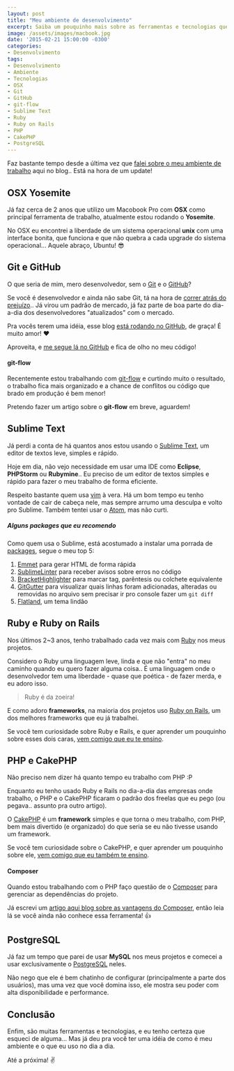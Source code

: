 ```yaml
---
layout: post
title: "Meu ambiente de desenvolvimento"
excerpt: Saiba um pouquinho mais sobre as ferramentas e tecnologias que uso no dia-a-dia do trablaho
image: /assets/images/macbook.jpg
date: '2015-02-21 15:00:00 -0300'
categories:
- Desenvolvimento
tags:
- Desenvolvimento
- Ambiente
- Tecnologias
- OSX
- Git
- GitHub
- git-flow
- Sublime Text
- Ruby
- Ruby on Rails
- PHP
- CakePHP
- PostgreSQL
---
```

Faz bastante tempo desde a última vez que [falei sobre o meu ambiente de trabalho][artigo-ambiente] aqui no blog.. Está na hora de um update!

## OSX Yosemite

Já faz cerca de 2 anos que utilizo um Macobook Pro com **OSX** como principal ferramenta de trabalho, atualmente estou rodando o **Yosemite**.

No OSX eu encontrei a liberdade de um sistema operacional **unix** com uma interface bonita, que funciona e que não quebra a cada upgrade do sistema operacional... Aquele abraço, Ubuntu! :sunglasses:


## Git e GitHub

O que seria de mim, mero desenvolvedor, sem o [Git][git] e o [GitHub][github]?

Se você é desenvolvedor e ainda não sabe Git, tá na hora de [correr atrás do prejuízo][try-git].. Já virou um padrão de mercado, já faz parte de boa parte do dia-a-dia dos desenvolvedores "atualizados" com o mercado.

Pra vocês terem uma idéia, esse blog [está rodando no GitHub][blog-repo], de graça! É muito amor! :heart:

Aproveita, e [me segue lá no GitHub][github-tiutalk] e fica de olho no meu código!

#### git-flow

Recentemente estou trabalhando com [git-flow][gitflow] e curtindo muito o resultado, o trabalho fica mais organizado e a chance de conflitos ou código que brado em produção é bem menor!

Pretendo fazer um artigo sobre o **git-flow** em breve, aguardem!


## Sublime Text

Já perdi a conta de há quantos anos estou usando o [Sublime Text][sublime], um editor de textos leve, simples e rápido.

Hoje em dia, não vejo necessidade em usar uma IDE como **Eclipse**, **PHPStorm** ou **Rubymine**.. Eu preciso de um editor de textos simples e rápido para fazer o meu trabalho de forma eficiente.

Respeito bastante quem usa [vim][vim] à vera. Há um bom tempo eu tenho vontade de cair de cabeça nele, mas sempre arrumo uma desculpa e volto pro Sublime. Também tentei usar o [Atom][atom], mas não curti.

##### Alguns packages que eu recomendo

Como quem usa o Sublime, está acostumado a instalar uma porrada de [packages][packages], segue o meu top 5:

1. [Emmet][emmet] para gerar HTML de forma rápida
2. [SublimeLinter][sublime-linter] para receber avisos sobre erros no código
3. [BracketHighlighter][bracket-highlighter] para marcar tag, parêntesis ou colchete equivalente
4. [GitGutter][git-gutter] para visualizar quais linhas foram adicionadas, alteradas ou removidas no arquivo sem precisar ir pro console fazer um `git diff`
5. [Flatland][flatland], um tema lindão


## Ruby e Ruby on Rails

Nos últimos 2~3 anos, tenho trabalhado cada vez mais com [Ruby][ruby] nos meus projetos.

Considero o Ruby uma linguagem leve, linda e que não "entra" no meu caminho quando eu quero fazer alguma coisa.. É uma linguagem onde o desenvolvedor tem uma liberdade - quase que poética - de fazer merda, e eu adoro isso.

> Ruby é da zoeira!

E como adoro **frameworks**, na maioria dos projetos uso [Ruby on Rails][rails], um dos melhores frameworks que eu já trabalhei.

Se você tem curiosidade sobre Ruby e Rails, e quer aprender um pouquinho sobre esses dois caras, [vem comigo que eu te ensino][curso-rails].


## PHP e CakePHP

Não preciso nem dizer há quanto tempo eu trabalho com PHP :P

Enquanto eu tenho usado Ruby e Rails no dia-a-dia das empresas onde trabalho, o PHP e o CakePHP ficaram o padrão dos freelas que eu pego (ou pegava.. assunto pra outro artigo).

O [CakePHP][cakephp] é um **framework** simples e que torna o meu trabalho, com PHP, bem mais divertido (e organizado) do que seria se eu não tivesse usando um framework.

Se você tem curiosidade sobre o CakePHP, e quer aprender um pouquinho sobre ele, [vem comigo que eu também te ensino][curso-cakephp].

#### Composer

Quando estou trabalhando com o PHP faço questão de o [Composer][composer] para gerenciar as dependências do projeto.

Já escrevi um [artigo aqui blog sobre as vantagens do Composer][artigo-composer], então leia lá se você ainda não conhece essa ferramenta! :+1:


## PostgreSQL

Já faz um tempo que parei de usar **MySQL** nos meus projetos e comecei a usar exclusivamente o [PostgreSQL][postgresql] neles.

Não nego que ele é bem chatinho de configurar (principalmente a parte dos usuários), mas uma vez que você domina isso, ele mostra seu poder com alta disponibilidade e performance.

## Conclusão

Enfim, são muitas ferramentas e tecnologias, e eu tenho certeza que esqueci de alguma... Mas já deu pra você ter uma idéia de como é meu ambiente e o que eu uso no dia a dia.

Até a próxima! :v:


[artigo-ambiente]: /meu-ambiente-de-desenvolvimento
[sublime]: http://www.sublimetext.com/
[vim]: http://www.vim.org/
[atom]: https://atom.io/
[packages]: https://packagecontrol.io/
[emmet]: https://packagecontrol.io/packages/Emmet
[sublime-linter]: https://packagecontrol.io/packages/SublimeLinter
[bracket-highlighter]: https://packagecontrol.io/packages/BracketHighlighter
[git-gutter]: https://packagecontrol.io/packages/GitGutter
[flatland]: https://packagecontrol.io/packages/Theme%20-%20Flatland
[ruby]: https://www.ruby-lang.org/
[rails]: http://rubyonrails.org/
[curso-rails]: http://assando-sites.com.br/cursos/ruby-on-rails-para-desenvolvedores-php
[cakephp]: http://cakephp.org
[curso-cakephp]: http://assando-sites.com.br/cursos/cakephp-basico
[composer]: https://getcomposer.org/
[artigo-composer]: /gerenciando-dependencias-com-o-composer
[postgresql]: http://www.postgresql.org/
[git]: http://git-scm.com/
[github]: http://github.com/
[try-git]: https://try.github.io/
[github-tiutalk]: http://github.com/TiuTalk
[blog-repo]: http://github.com/TiuTalk/blog.thiagobelem.net
[gitflow]: http://nvie.com/posts/a-successful-git-branching-model/
